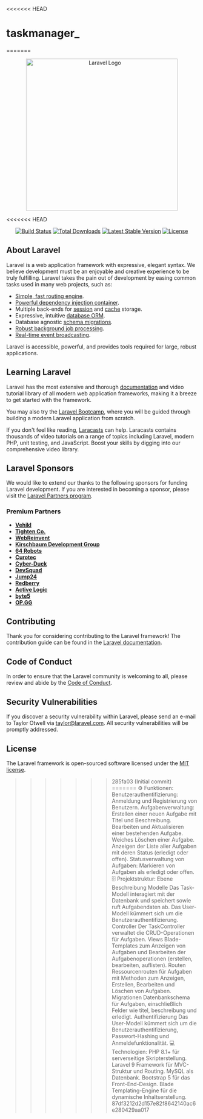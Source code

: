 <<<<<<< HEAD
# taskmanager_
=======
<p align="center"><a href="https://laravel.com" target="_blank"><img src="https://raw.githubusercontent.com/laravel/art/master/logo-lockup/5%20SVG/2%20CMYK/1%20Full%20Color/laravel-logolockup-cmyk-red.svg" width="400" alt="Laravel Logo"></a></p>

<<<<<<< HEAD
<p align="center">
<a href="https://github.com/laravel/framework/actions"><img src="https://github.com/laravel/framework/workflows/tests/badge.svg" alt="Build Status"></a>
<a href="https://packagist.org/packages/laravel/framework"><img src="https://img.shields.io/packagist/dt/laravel/framework" alt="Total Downloads"></a>
<a href="https://packagist.org/packages/laravel/framework"><img src="https://img.shields.io/packagist/v/laravel/framework" alt="Latest Stable Version"></a>
<a href="https://packagist.org/packages/laravel/framework"><img src="https://img.shields.io/packagist/l/laravel/framework" alt="License"></a>
</p>

## About Laravel

Laravel is a web application framework with expressive, elegant syntax. We believe development must be an enjoyable and creative experience to be truly fulfilling. Laravel takes the pain out of development by easing common tasks used in many web projects, such as:

- [Simple, fast routing engine](https://laravel.com/docs/routing).
- [Powerful dependency injection container](https://laravel.com/docs/container).
- Multiple back-ends for [session](https://laravel.com/docs/session) and [cache](https://laravel.com/docs/cache) storage.
- Expressive, intuitive [database ORM](https://laravel.com/docs/eloquent).
- Database agnostic [schema migrations](https://laravel.com/docs/migrations).
- [Robust background job processing](https://laravel.com/docs/queues).
- [Real-time event broadcasting](https://laravel.com/docs/broadcasting).

Laravel is accessible, powerful, and provides tools required for large, robust applications.

## Learning Laravel

Laravel has the most extensive and thorough [documentation](https://laravel.com/docs) and video tutorial library of all modern web application frameworks, making it a breeze to get started with the framework.

You may also try the [Laravel Bootcamp](https://bootcamp.laravel.com), where you will be guided through building a modern Laravel application from scratch.

If you don't feel like reading, [Laracasts](https://laracasts.com) can help. Laracasts contains thousands of video tutorials on a range of topics including Laravel, modern PHP, unit testing, and JavaScript. Boost your skills by digging into our comprehensive video library.

## Laravel Sponsors

We would like to extend our thanks to the following sponsors for funding Laravel development. If you are interested in becoming a sponsor, please visit the [Laravel Partners program](https://partners.laravel.com).

### Premium Partners

- **[Vehikl](https://vehikl.com/)**
- **[Tighten Co.](https://tighten.co)**
- **[WebReinvent](https://webreinvent.com/)**
- **[Kirschbaum Development Group](https://kirschbaumdevelopment.com)**
- **[64 Robots](https://64robots.com)**
- **[Curotec](https://www.curotec.com/services/technologies/laravel/)**
- **[Cyber-Duck](https://cyber-duck.co.uk)**
- **[DevSquad](https://devsquad.com/hire-laravel-developers)**
- **[Jump24](https://jump24.co.uk)**
- **[Redberry](https://redberry.international/laravel/)**
- **[Active Logic](https://activelogic.com)**
- **[byte5](https://byte5.de)**
- **[OP.GG](https://op.gg)**

## Contributing

Thank you for considering contributing to the Laravel framework! The contribution guide can be found in the [Laravel documentation](https://laravel.com/docs/contributions).

## Code of Conduct

In order to ensure that the Laravel community is welcoming to all, please review and abide by the [Code of Conduct](https://laravel.com/docs/contributions#code-of-conduct).

## Security Vulnerabilities

If you discover a security vulnerability within Laravel, please send an e-mail to Taylor Otwell via [taylor@laravel.com](mailto:taylor@laravel.com). All security vulnerabilities will be promptly addressed.

## License

The Laravel framework is open-sourced software licensed under the [MIT license](https://opensource.org/licenses/MIT).
>>>>>>> 285fa03 (Initial commit)
=======
⚙️ Funktionen:
Benutzerauthentifizierung: Anmeldung und Registrierung von Benutzern.
Aufgabenverwaltung:
Erstellen einer neuen Aufgabe mit Titel und Beschreibung.
Bearbeiten und Aktualisieren einer bestehenden Aufgabe.
Weiches Löschen einer Aufgabe.
Anzeigen der Liste aller Aufgaben mit deren Status (erledigt oder offen).
Statusverwaltung von Aufgaben:
Markieren von Aufgaben als erledigt oder offen.
🗄 Projektstruktur:
Ebene	Beschreibung
Modelle	Das Task-Modell interagiert mit der Datenbank und speichert sowie ruft Aufgabendaten ab. Das User-Modell kümmert sich um die Benutzerauthentifizierung.
Controller	Der TaskController verwaltet die CRUD-Operationen für Aufgaben.
Views	Blade-Templates zum Anzeigen von Aufgaben und Bearbeiten der Aufgabenoperationen (erstellen, bearbeiten, auflisten).
Routen	Ressourcenrouten für Aufgaben mit Methoden zum Anzeigen, Erstellen, Bearbeiten und Löschen von Aufgaben.
Migrationen	Datenbankschema für Aufgaben, einschließlich Felder wie titel, beschreibung und erledigt.
Authentifizierung	Das User-Modell kümmert sich um die Benutzerauthentifizierung, Passwort-Hashing und Anmeldefunktionalität.
💻 Technologien:
PHP 8.1+ für serverseitige Skripterstellung.
Laravel 9 Framework für MVC-Struktur und Routing.
MySQL als Datenbank.
Bootstrap 5 für das Front-End-Design.
Blade Templating-Engine für die dynamische Inhaltserstellung.
>>>>>>> 87df3212d2d157e82f8642140ac6e280429aa017
